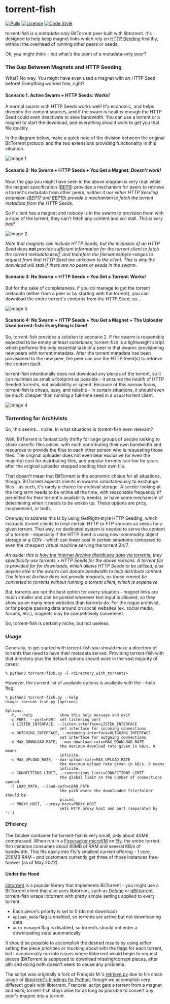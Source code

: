 # torrent-fish

[![Pulls](https://img.shields.io/docker/pulls/tweedge/torrent-fish)](https://hub.docker.com/repository/docker/tweedge/torrent-fish)
[![License](https://img.shields.io/github/license/tweedge/torrent-fish)](https://github.com/tweedge/torrent-fish)
[![Code Style](https://img.shields.io/badge/code%20style-black-black)](https://github.com/psf/black)

torrent-fish is a *metadata-only* BitTorrent peer built with libtorrent. It's designed to help keep magnet links which rely on [HTTP Seeding](https://wiki.vuze.com/w/HTTP_Seeding) healthy, without the overhead of running other peers or seeds.

Ok, you might think - but what's the point of a metadata-only peer?

### The Gap Between Magnets and HTTP Seeding

What? No way. You might have even used a magnet with an HTTP Seed before! Everything worked fine, right?

#### Scenario 1. Active Swarm + HTTP Seeds: Works!

A normal swarm with HTTP Seeds works well! It's economic, and helps diversify the content sources, and if the swam is healthy enough the HTTP Seed could even deactivate to save bandwidth. You can use a torrent or a magnet to start the download, and everything should work to get you that file quickly.

In the diagram below, make a quick note of the division between the original BitTorrent protocol and the two extensions providing functionality in this situation.

![Image 1](https://github.com/tweedge/torrent-fish/blob/main/diagrams/1_normal_swarm_with_http_seeds.png?raw=true)

#### Scenario 2: No Swarm + HTTP Seeds + You Get a Magnet: *Doesn't work!*

Now, the gap you might have seen in the above diagram is very real: while the magnet specification ([BEP9](https://www.bittorrent.org/beps/bep_0009.html)) provides a mechanism for peers to retrieve a torrent's metadata from other peers, *neither it nor either HTTP Seeding extension ([BEP17](https://www.bittorrent.org/beps/bep_0017.html) and [BEP19](https://www.bittorrent.org/beps/bep_0019.html)) provide a mechanism to fetch the torrent metadata from the HTTP Seeds.*

So if client has a magnet and nobody is in the swarm to provision them with a copy of the torrent, they can't fetch any content and will stall. *This is very bad!*

![Image 2](https://github.com/tweedge/torrent-fish/blob/main/diagrams/2_client_has_magnet_with_only_http_seeds.png?raw=true)

*Note that magnets can include HTTP Seeds, but the inclusion of an HTTP Seed does **not** provide sufficient information for the torrent client to fetch the torrent metadata itself, and therefore the filenames/byte-ranges to request from that HTTP Seed are unknown to the client. This is why the download will stall if there are no peers or seeds in the swarm.*

#### Scenario 3: No Swarm + HTTP Seeds + You Get a Torrent: Works!

But for the sake of completeness, if you do manage to get the torrent metadata (either from a peer or by starting with the torrent), you can download the entire torrent's contents from the HTTP Seed, so...

![Image 3](https://github.com/tweedge/torrent-fish/blob/main/diagrams/3_client_has_torrent_with_only_http_seeds.png?raw=true)

#### Scenario 4: No Swarm + HTTP Seeds + You Get a Magnet + The Uploader Used torrent-fish: Everything is fixed!

So, torrent-fish provides a solution to scenario 2. If the swarm is reasonably expected to be empty *at least sometimes*, torrent-fish is a lightweight script which performs the only essential task of a peer in that swarm: provisioning new peers with torrent metadata. After the torrent metadata has been provisioned to the new peer, the peer can use the HTTP Seed(s) to retrieve the content itself.

torrent-fish intentionally does not download any pieces of the torrent, so it can maintain as small a footprint as possible - it ensures the *health* of HTTP Seeded torrents, not availability or speed. Because of this narrow focus, torrent-fish is cheap, easy, and reliable - in certain situations, it should even be *much* cheaper than running a full-time seed in a usual torrent client.

![Image 4](https://github.com/tweedge/torrent-fish/blob/main/diagrams/4_client_has_magnet_with_torrentfish_and_http_seeds.png?raw=true)

### Torrenting for Archivists

So, this seems... niche. In what situations is torrent-fish even relevant?

Well, BitTorrent is fantastically thrifty for large groups of people looking to share specific files online, with each contributing their own bandwidth and resources to provide the files to each other person who is requesting those files. The original uploader does not even bear exclusive (or even the majority) cost for distributing files, and popular torrents can live for years after the original uploader stopped seeding their own file.

That doesn't mean that BitTorrent is the economic choice for all situations, though. BitTorrent expects clients in swarms simultaneously to exchange files - as such, it's rarely a choice for archival storage. A seeder looking at the long term needs to be online all the time, with reasonable frequency (if permitted for their torrent's availability needs), or have some mechanism of determining when it needs to be woken up. These options are pricy, inconvenient, or both.

One way to address this is by using GetRight-style HTTP Seeding, which instructs torrent clients to treat certain HTTP or FTP sources as seeds for a given torrent. That way, no dedicated system is needed to serve the content of a torrent - especially if the HTTP Seed is using now-commodity object storage or a CDN - which can lower cost *in certain situations* compared to even the cheapest virtual machine serving the torrent 24/7.

*An aside: this is [how the Internet Archive distributes data via torrents](https://help.archive.org/help/archive-bittorrents/), they specifically use torrents + HTTP Seeds for the above reasons. A torrent file is provided for for downloads, which allows HTTP Seeds to be utilized, plus anyone else in the swarm can donate bandwidth to help distribute content. The Internet Archive does not provide magnets, as those cannot be converted to torrents without running a torrent client, which is expensive.*

But, torrents are not the best option for every situation - magnet links are much smaller and can be posted wherever text input is allowed, so they show up on many more websites than torrents do. For the rogue archivist, or for people passing data around on social websites (ex. social media, forums, etc.), magnets may be competitively convenient.

So, torrent-fish is certainly niche, but not useless.

### Usage

Generally, to get started with torrent-fish you should make a directory of torrents that need to have their metadata served. Providing torrent-fish with that directory plus the default options should work in the vast majority of cases:

```
% python3 torrent-fish.py -l <directory_with_torrents>
```

However, the current list of available options is available with the --help flag:

```
% python3 torrent-fish.py --help
Usage: torrent-fish.py [options]

Options:
  -h, --help            show this help message and exit
  -p PORT, --port=PORT  set listening port
  -i LISTEN_INTERFACE, --listen-interface=LISTEN_INTERFACE
                        set interface for incoming connections
  -o OUTGOING_INTERFACE, --outgoing-interface=OUTGOING_INTERFACE
                        set interface for outgoing connections
  -d MAX_DOWNLOAD_RATE, --max-download-rate=MAX_DOWNLOAD_RATE
                        the maximum download rate given in kB/s. 0 means
                        infinite.
  -u MAX_UPLOAD_RATE, --max-upload-rate=MAX_UPLOAD_RATE
                        the maximum upload rate given in kB/s. 0 means
                        infinite.
  -c CONNECTIONS_LIMIT, --connections_limit=CONNECTIONS_LIMIT
                        the global limit on the number of connections opened.
  -l LOAD_PATH, --load-path=LOAD_PATH
                        the path where the downloaded file/folder should be
                        placed.
  -r PROXY_HOST, --proxy-host=PROXY_HOST
                        sets HTTP proxy host and port (separated by ':')
```

#### Efficiency

The Docker container for torrent-fish is very small, only about 40MB compressed. When run in a [Firecracker microVM](https://firecracker-microvm.github.io/) on [Fly](https://fly.io/), the entire torrent-fish instance consumes about 80MB of RAM and several KB/s of bandwidth. This fits easily into Fly's smallest current offering - 1 core, 256MB RAM - *and* customers currently get three of those instances free-forever (as of May 2022).

#### Under the Hood

[libtorrent](https://www.libtorrent.org/) is a popular library that implements BitTorrent - you might use a BitTorrent client that also uses libtorrent, such as [Deluge](https://deluge-torrent.org/) or [qBittorrent](https://www.qbittorrent.org/). torrent-fish wraps libtorrent with pretty simple settings applied to every torrent:

* Each piece's priority is set to 0 (do not download)
* `upload_mode` flag is enabled, so torrents are active but not downloading data
* `auto_managed` flag is disabled, so torrents should not enter a downloading state automatically

It should be possible to accomplish the desired results by using *either* setting the piece priorities *or* mucking about with the flags for each torrent, but I occasionally ran into issues where libtorrent would begin to request pieces (BitTorrent is supposed to download missing/corrupt pieces, after all!) and doing both doesn't seem to cause any problems.

The script was originally a fork of François M.'s [retrieve.py](https://gist.github.com/francoism90/4db9efa5af546d831ca47208e58f3364) due to his clean usage of [libtorrent's bindings for Python](https://www.libtorrent.org/python_binding.html), though we accomplish very different goals with libtorrent. Francois' script gets a torrent from a magnet and exits; torrent-fish stays alive for as long as possible to convert any peer's magnet into a torrent.
